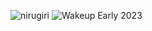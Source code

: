 ![nirugiri](https://img.shields.io/static/v1?label=nirugiri&message=1298502&color=ff69b4)
![Wakeup Early 2023](https://img.shields.io/badge/Wakeup_Early_2023-20/22-blue)
